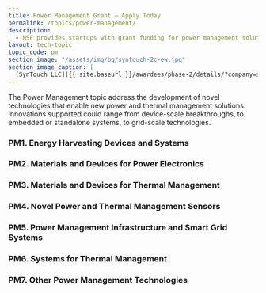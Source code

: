 ```yaml
---
title: Power Management Grant – Apply Today
permalink: /topics/power-management/
description: 
  - NSF provides startups with grant funding for power management solutions. 
layout: tech-topic
topic_code: pm
section_image: "/assets/img/bg/syntouch-2c-ew.jpg"
section_image_caption: |
  [SynTouch LLC]({{ site.baseurl }}/awardees/phase-2/details/?company=syntouch-llc#syntouch-llc) BioTac Toccare provides tactile evaluations that are consistent, quantifiable, and reflective of human perceptions.
---
```


The Power Management topic address the development of novel technologies that enable new power and thermal management solutions. Innovations supported could range from device-scale breakthroughs, to embedded or standalone systems, to grid-scale technologies.

### PM1. Energy Harvesting Devices and Systems

### PM2. Materials and Devices for Power Electronics 

### PM3. Materials and Devices for Thermal Management

### PM4. Novel Power and Thermal Management Sensors

### PM5. Power Management Infrastructure and Smart Grid Systems

### PM6. Systems for Thermal Management

### PM7. Other Power Management Technologies
 

